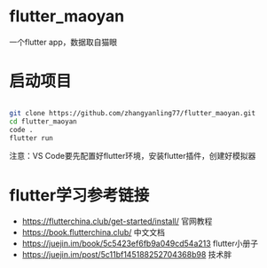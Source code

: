 # flutter_maoyan
一个flutter app，数据取自猫眼

# 启动项目
```bash

git clone https://github.com/zhangyanling77/flutter_maoyan.git
cd flutter_maoyan
code .
flutter run

```
注意：VS Code要先配置好flutter环境，安装flutter插件，创建好模拟器

# flutter学习参考链接
* https://flutterchina.club/get-started/install/ 官网教程
* https://book.flutterchina.club/ 中文文档
* https://juejin.im/book/5c5423ef6fb9a049cd54a213 flutter小册子
* https://juejin.im/post/5c11bf145188252704368b98 技术胖

